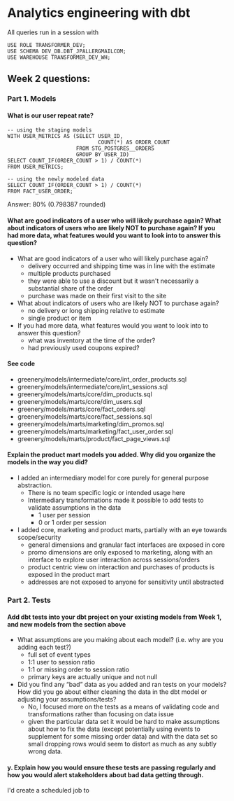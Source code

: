 # Analytics engineering with dbt


All queries run in a session with
``` snowflake
USE ROLE TRANSFORMER_DEV;
USE SCHEMA DEV_DB.DBT_JPALLERGMAILCOM;
USE WAREHOUSE TRANSFORMER_DEV_WH;
```

## Week 2 questions:

### Part 1. Models
#### What is our user repeat rate?
``` snowflake
-- using the staging models
WITH USER_METRICS AS (SELECT USER_ID,
                             COUNT(*) AS ORDER_COUNT
                      FROM STG_POSTGRES__ORDERS
                      GROUP BY USER_ID)
SELECT COUNT_IF(ORDER_COUNT > 1) / COUNT(*)
FROM USER_METRICS;

-- using the newly modeled data
SELECT COUNT_IF(ORDER_COUNT > 1) / COUNT(*)
FROM FACT_USER_ORDER;
```
Answer: 80% (0.798387 rounded)

#### What are good indicators of a user who will likely purchase again? What about indicators of users who are likely NOT to purchase again? If you had more data, what features would you want to look into to answer this question?
* What are good indicators of a user who will likely purchase again? 
  * delivery occurred and shipping time was in line with the estimate
  * multiple products purchased
  * they were able to use a discount but it wasn't necessarily a substantial share of the order
  * purchase was made on their first visit to the site
* What about indicators of users who are likely NOT to purchase again?
  * no delivery or long shipping relative to estimate 
  * single product or item
* If you had more data, what features would you want to look into to answer this question?
  * what was inventory at the time of the order?
  * had previously used coupons expired?

#### See code
* greenery/models/intermediate/core/int_order_products.sql
* greenery/models/intermediate/core/int_sessions.sql
* greenery/models/marts/core/dim_products.sql
* greenery/models/marts/core/dim_users.sql
* greenery/models/marts/core/fact_orders.sql
* greenery/models/marts/core/fact_sessions.sql
* greenery/models/marts/marketing/dim_promos.sql
* greenery/models/marts/marketing/fact_user_order.sql
* greenery/models/marts/product/fact_page_views.sql

#### Explain the product mart models you added. Why did you organize the models in the way you did?

 * I added an intermediary model for core purely for general purpose abstraction. 
   * There is no team specific logic or intended usage here
   * Intermediary transformations made it possible to add tests to validate assumptions in the data
     * 1 user per session
     * 0 or 1 order per session
 * I added core, marketing and product marts, partially with an eye towards scope/security
   * general dimensions and granular fact interfaces are exposed in core
   * promo dimensions are only exposed to marketing, along with an interface to explore user interaction across sessions/orders
   * product centric view on interaction and purchases of products is exposed in the product mart
   * addresses are not exposed to anyone for sensitivity until abstracted

### Part 2. Tests
#### Add dbt tests into your dbt project on your existing models from Week 1, and new models from the section above
* What assumptions are you making about each model? (i.e. why are you adding each test?)
  * full set of event types
  * 1:1 user to session ratio
  * 1:1 or missing order to session ratio
  * primary keys are actually unique and not null
* Did you find any “bad” data as you added and ran tests on your models? How did you go about either cleaning the data in the dbt model or adjusting your assumptions/tests?
  * No, I focused more on the tests as a means of validating code and transformations rather than focusing on data issue
  * given the particular data set it would be hard to make assumptions about how to fix the data (except potentially using events to supplement for some missing order data) and with the data set so small dropping rows would seem to distort as much as any subtly wrong data.

#### y. Explain how you would ensure these tests are passing regularly and how you would alert stakeholders about bad data getting through.
I'd create a scheduled job to 

